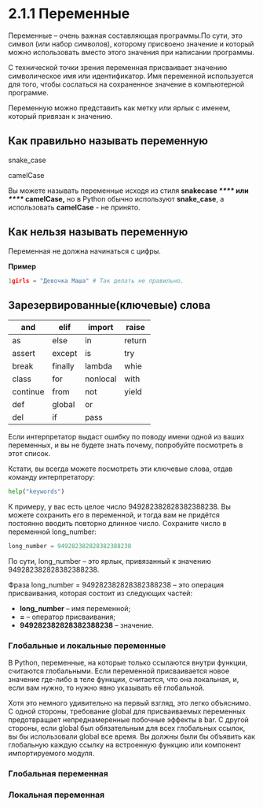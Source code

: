 # 2.1.1 Переменные

Переменные – очень важная составляющая программы.По сути, это символ (или набор символов), которому присвоено значение и который можно использовать вместо этого значения при написании программы.

С технической точки зрения переменная присваивает значению символическое имя или идентификатор. Имя переменной используется для того, чтобы сослаться на сохраненное значение в компьютерной программе.

Переменную можно представить как метку или ярлык с именем, который привязан к значению.

## **Как правильно называть переменную**

snake\_case

camelCase

Вы можете называть переменные исходя из стиля **snakecase **_****_ или _****_** camelCase,** но в Python обычно используют **snake\_case**, а использовать **camelCase** - не принято.

## Как нельзя называть переменную

Переменная не должна начинаться с цифры.

**Пример**

```python
1girls = "Девочка Маша" # Так делать не правильно.
```

## Зарезервированные(ключевые) слова

| and      | elif    | import   | raise  |
| -------- | ------- | -------- | ------ |
| as       | else    | in       | return |
| assert   | except  | is       | try    |
| break    | finally | lambda   | whie   |
| class    | for     | nonlocal | with   |
| continue | from    | not      | yield  |
| def      | global  | or       |        |
| del      | if      | pass     |        |

Если интерпретатор выдаст ошибку по поводу имени одной из ваших переменных, и вы не будете знать почему, попробуйте посмотреть в этот список.

Кстати, вы всегда можете посмотреть эти ключевые слова, отдав команду интерпретатору:

```python
help("keywords")
```

К примеру, у вас есть целое число 949282382828382388238. Вы можете сохранить его в переменной, и тогда вам не придётся постоянно вводить повторно длинное число. Сохраните число в переменной long\_number:

```python
long_number = 949282382828382388238 
```

По сути, long\_number – это ярлык, привязанный к значению 949282382828382388238.

Фраза long\_number = 949282382828382388238 – это операция присваивания, которая состоит из следующих частей:

* **long\_number** – имя переменной;
* **=** – оператор присваивания;
* **949282382828382388238** – значение.

### Глобальные и локальные переменные

В Python, переменные, на которые только ссылаются внутри функции, считаются глобальными. Если переменной присваивается новое значение где-либо в теле функции, считается, что она локальная, и, если вам нужно, то нужно явно указывать её глобальной.

Хотя это немного удивительно на первый взгляд, это легко объяснимо. С одной стороны, требование global для присваиваемых переменных предотвращает непреднамеренные побочные эффекты в bar. С другой стороны, если global был обязательным для всех глобальных ссылок, вы бы использовали global все время. Вы должны были бы объявить как глобальную каждую ссылку на встроенную функцию или компонент импортируемого модуля.

### Глобальная переменная

### Локальная переменная
